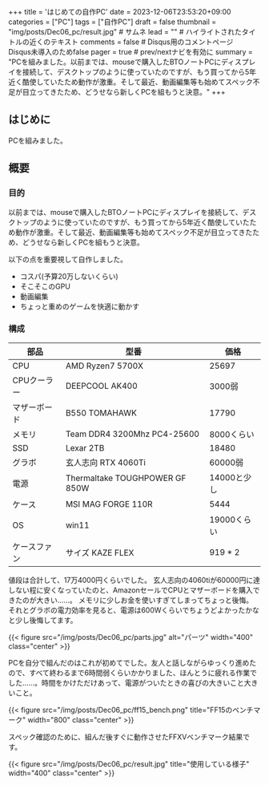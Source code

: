 +++
title = 'はじめての自作PC'
date = 2023-12-06T23:53:20+09:00
categories = ["PC"]
tags = ["自作PC"]
draft = false
thumbnail = "img/posts/Dec06_pc/result.jpg" # サムネ
lead = "" # ハイライトされたタイトルの近くのテキスト
comments = false # Disqus用のコメントページ　Disqus未導入のためfalse
pager = true # prev/nextナビを有効に
summary = "PCを組みました。以前までは、mouseで購入したBTOノートPCにディスプレイを接続して、デスクトップのように使っていたのですが、もう買ってから5年近く酷使していたため動作が激重。そして最近、動画編集等も始めてスペック不足が目立ってきたため、どうせなら新しくPCを組もうと決意。"
+++

## はじめに
PCを組みました。

## 概要

### 目的
以前までは、mouseで購入したBTOノートPCにディスプレイを接続して、デスクトップのように使っていたのですが、もう買ってから5年近く酷使していたため動作が激重。そして最近、動画編集等も始めてスペック不足が目立ってきたため、どうせなら新しくPCを組もうと決意。

以下の点を重要視して自作しました。
- コスパ(予算20万しないくらい)
- そこそこのGPU
- 動画編集
- ちょっと重めのゲームを快適に動かす


### 構成
| 部品         | 型番                           | 価格      |
| ------------ | ------------------------------ | --------- |
| CPU          | AMD Ryzen7 5700X               | 25697     |
| CPUクーラー  | DEEPCOOL AK400                 | 3000弱      |
| マザーボード | B550 TOMAHAWK                  | 17790     |
| メモリ       | Team DDR4 3200Mhz PC4-25600    | 8000くらい      |
| SSD          | Lexar 2TB                      | 18480     |
| グラボ       | 玄人志向 RTX 4060Ti                     | 60000弱 |
| 電源         | Thermaltake TOUGHPOWER GF 850W | 14000と少し    |
| ケース       | MSI MAG FORGE 110R             | 5444      |
| OS           | win11                          | 19000くらい   |
| ケースファン | サイズ KAZE FLEX               | 919 * 2   |


値段は合計して、17万4000円くらいでした。
玄人志向の4060tiが60000円に達しない程に安くなっていたのと、AmazonセールでCPUとマザーボードを購入できたのが大きい……。
メモリに少しお金を使いすぎてしまってちょっと後悔。
それとグラボの電力効率を見ると、電源は600Wくらいでちょうどよかったかなと少し後悔してます。


{{< figure src="/img/posts/Dec06_pc/parts.jpg" alt="パーツ" width="400" class="center" >}}

PCを自分で組んだのはこれが初めてでした。友人と話しながらゆっくり進めたので、すべて終わるまで6時間弱くらいかかりました、ほんとうに疲れる作業でした……。時間をかけただけあって、電源がついたときの喜びの大きいこと大きいこと。

{{< figure src="/img/posts/Dec06_pc/ff15_bench.png" title="FF15のベンチマーク" width="800" class="center" >}}

スペック確認のために、組んだ後すぐに動作させたFFXVベンチマーク結果です。

{{< figure src="/img/posts/Dec06_pc/result.jpg" title="使用している様子" width="400" class="center" >}}
